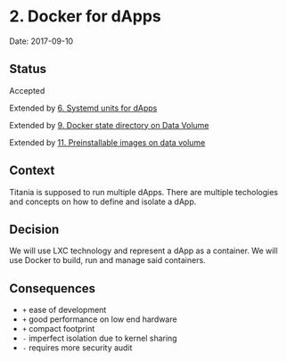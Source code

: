 # 2. Docker for dApps

Date: 2017-09-10

## Status

Accepted

Extended by [6. Systemd units for dApps](0006-systemd-units-for-dapps.md)

Extended by [9. Docker state directory on Data Volume](0009-docker-state-directory-on-data-volume.md)

Extended by [11. Preinstallable images on data volume](0011-preinstallable-images-on-data-volume.md)

## Context

Titania is supposed to run multiple dApps. There are multiple techologies and concepts on how to define and isolate a dApp. 

## Decision

We will use LXC technology and represent a dApp as a container. We will use Docker to build, run and manage said containers.

## Consequences

- `+` ease of development
- `+` good performance on low end hardware
- `+` compact footprint
- `-` imperfect isolation due to kernel sharing
- `-` requires more security audit
